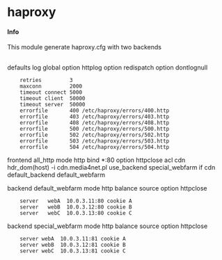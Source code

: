 # haproxy

#### Info
This module generate haproxy.cfg with two backends  

##
defaults
        log             global
        option          httplog
        option          redispatch
        option          dontlognull
        
        retries         3
        maxconn         2000
        timeout connect 5000
        timeout client  50000
        timeout server  50000
        errorfile       400 /etc/haproxy/errors/400.http
        errorfile       403 /etc/haproxy/errors/403.http
        errorfile       408 /etc/haproxy/errors/408.http
        errorfile       500 /etc/haproxy/errors/500.http
        errorfile       502 /etc/haproxy/errors/502.http
        errorfile       503 /etc/haproxy/errors/503.http
        errorfile       504 /etc/haproxy/errors/504.http

frontend all_http
        mode            http
        bind            *:80
        option          httpclose
        acl cdn hdr_dom(host) -i cdn.media4net.pl
        use_backend special_webfarm if cdn
        default_backend default_webfarm
        
backend default_webfarm
        mode    http
        balance source
        option  httpclose
        
        server   webA  10.0.3.11:80 cookie A
        server   webB  10.0.3.12:80 cookie B
        server   webC  10.0.3.13:80 cookie C

backend special_webfarm
        mode    http
        balance source
        option  httpclose
        
        server webA  10.0.3.11:81 cookie A
        server webB  10.0.3.12:81 cookie B
        server webC  10.0.3.13:81 cookie C


